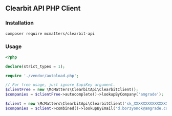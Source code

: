 ## Clearbit API PHP Client

### Installation

```bash
composer require mcmatters/clearbit-api
```

### Usage

```php
<?php

declare(strict_types = 1);

require './vendor/autoload.php';

// For free usage, just ignore $apiKey argument.
$clientFree = new \McMatters\ClearbitApi\ClearbitClient();
$companies = $clientFree->autocomplete()->lookupByCompany('amgrade');

$client = new \McMatters\ClearbitApi\ClearbitClient('sk_XXXXXXXXXXXXXXXXXXXXXXXXXXXXXXXX');
$companies = $client->combined()->lookupByEmail('d.borzyonok@amgrade.com');
```

